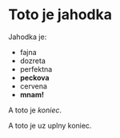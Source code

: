 # Toto je jahodka

Jahodka je:

* fajna
* dozreta
* perfektna
* **peckova**
* cervena
* **mnam!**

A toto je *koniec*.

A toto je uz uplny koniec.
